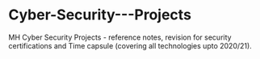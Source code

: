 # Cyber-Security---Projects
MH Cyber Security Projects - reference notes, revision for security certifications and Time capsule (covering all technologies upto 2020/21).   
